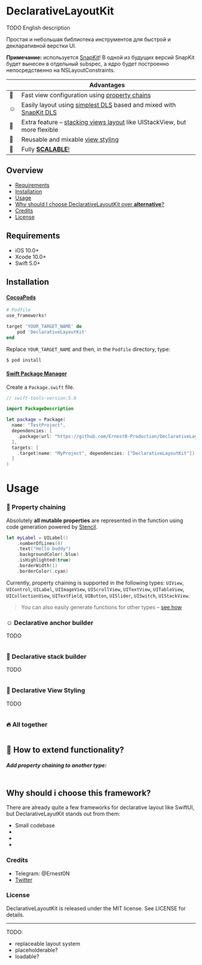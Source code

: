 # DeclarativeLayoutKit

TODO English description

Простая и небольшая библиотека инструментов для быстрой и декларативной верстки UI.

**Примечание:** используется [SnapKit](https://github.com/SnapKit/SnapKit)!
В одной из будущих версий SnapKit будет вынесен в отдельный subspec, а ядро будет построенно непосредственно на NSLayoutConstraints.

|  	  | Advantages 	|
|---	|---------------------------------------------------------------------------------	|
| 🚀 	| Fast view configuration using [property chains](#-property-chaining)|
|  ☺️	| Easily layout using [simplest DLS]((#️️️-declarative-anchor-builder)) based and mixed with [SnapKit DLS](https://github.com/SnapKit/SnapKit)|
| 🎁 	| Extra feature – [stacking views layout](#-declarative-stack-builder) like UIStackView, but more flexible|
| 🌈 	| Reusable and mixable [view styling](#-declarative-view-styling)|
| 🧩 	| Fully [**SCALABLE**!](#-how-to-extend-functionality)|

## Overview

- [Requirements](#requirements)
- [Installation](#installation)
- [Usage](#usage)
- [Why should I choose DeclarativeLayoutKit over **alternative**?](#why-should-i-choose-this-framework)
- [Credits](#credits)
- [License](#license)

## Requirements

- iOS 10.0+
- Xcode 10.0+
- Swift 5.0+

## Installation

#### [CocoaPods](https://guides.cocoapods.org/using/using-cocoapods.html)

```ruby
# Podfile
use_frameworks!

target 'YOUR_TARGET_NAME' do
    pod 'DeclarativeLayoutKit'
end
```

Replace `YOUR_TARGET_NAME` and then, in the `Podfile` directory, type:

```bash
$ pod install
```

#### [Swift Package Manager](https://github.com/apple/swift-package-manager)

Create a `Package.swift` file.

```swift
// swift-tools-version:5.0

import PackageDescription

let package = Package(
  name: "TestProject",
  dependencies: [
    .package(url: "https://github.com/Ernest0-Production/DeclarativeLayoutKit.git", from: "2.0.4")
  ],
  targets: [
    .target(name: "MyProject", dependencies: ["DeclarativeLayoutKit"])
  ]
)
```

# Usage

### 🚀 Property chaining
Absolutely **all mutable properties** are represented in the function using code generation powered by [Stencil](https://github.com/stencilproject/Stencil).


```swift
let myLabel = UILabel()
    .numberOfLines(0)
    .text("Hello buddy")
    .backgroundColor(.blue)
    .isHighlighted(true)
    .borderWidth(1)
    .borderColor(.cyan)
```

Currently, property chaining is supported in the following types:
`UIView`, `UIControl`, `UILabel`, `UIImageView`, `UIScrollView`, `UITextView`, `UITableView`, `UICollectionView`, `UITextField`, `UIButton`, `UISlider`, `UISwitch`, `UIStackView`.
> You can also easily generate functions for other types – [see how](#add-property-chaining-to-another-type)

### ☺️ Declarative anchor builder
TODO
```swift
```
### 🎁 Declarative stack builder
TODO
```swift
```
### 🌈 Declarative View Styling
TODO
```swift
```

### 🔥 All together
```swift
```

## 🧩 How to extend functionality?
##### Add property chaining to another type:
```swift
```
## Why should i choose this framework?
There are already quite a few frameworks for declarative layout like SwiftUI, but DeclarativeLayutKit stands out from them:
- Small codebase
-
-
-


### Credits

- Telegram: @Ernest0N
- [Twitter](https://twitter.com/Ernest0N)


### License

DeclarativeLayoutKit is released under the MIT license. See LICENSE for details.

---
TODO:
- replaceable layout system
- placeholderable?
- loadable?
